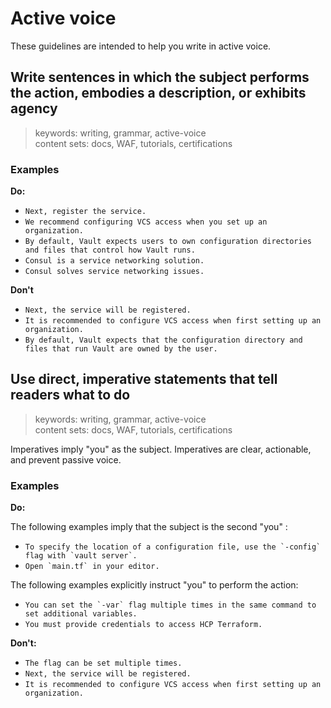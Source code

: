 # Active voice

These guidelines are intended to help you write in active voice.

## Write sentences in which the subject performs the action, embodies a description, or exhibits agency

> keywords: writing, grammar, active-voice  
content sets: docs, WAF, tutorials, certifications
 
### Examples

**Do:**

- `Next, register the service.`
- `We recommend configuring VCS access when you set up an organization.`
- `By default, Vault expects users to own configuration directories and files that control how Vault runs.`
- `Consul is a service networking solution.`
- `Consul solves service networking issues.`

**Don't**

- `Next, the service will be registered.`
- `It is recommended to configure VCS access when first setting up an organization.`
- `By default, Vault expects that the configuration directory and files that run Vault are owned by the user.`

## Use direct, imperative statements that tell readers what to do

> keywords: writing, grammar, active-voice  
content sets: docs, WAF, tutorials, certifications

Imperatives imply "you" as the subject. Imperatives are clear, actionable, and prevent passive voice. 

### Examples

**Do:**

The following examples imply that the subject is the second "you" :

- ``To specify the location of a configuration file, use the `-config` flag with `vault server`.``
- ``Open `main.tf` in your editor.``

The following examples explicitly instruct "you" to perform the action:

- ``You can set the `-var` flag multiple times in the same command to set additional variables.``
- ``You must provide credentials to access HCP Terraform.`` 

**Don't:**

- `The flag can be set multiple times. `
- `Next, the service will be registered.`
- `It is recommended to configure VCS access when first setting up an organization.`